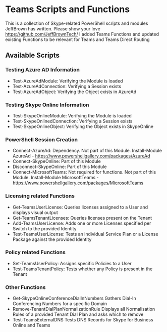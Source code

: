 # Teams Scripts and Functions

This is a collection of Skype-related PowerShell scripts and modules JeffBrown has written. Please show your love https://github.com/JeffBrownTech/
I added Teams Functions and updated existing Functions to be relevant for Teams and Teams Direct Routing

## Available Scripts

### Testing Azure AD Information

- Test-AzureAdModule:       Verifying the Module is loaded
- Test-AzureAdConnection:   Verifying a Session exists
- Test-AzureAdObject:       Verifying the Object exists in AzureAd

### Testing Skype Online Information

- Test-SkypeOnlineModule:       Verifying the Module is loaded
- Test-SkypeOnlinedConnection:  Verifying a Session exists
- Test-SkypeOnlineObject:       Verifying the Object exists in SkypeOnline

### PowerShell Session Creation

- Connect-AzureAd:              Dependency. Not part of this Module. 
                                Install-Module AzureAd - https://www.powershellgallery.com/packages/AzureAd
- Connect-SkypeOnline:          Part of this Module
- Disconnect-SkypeOnline:       Part of this Module
- Connect-MicrosoftTeams:       Not required for functions. Not part of this Module. 
                                Install-Module MicrosoftTeams - https://www.powershellgallery.com/packages/MicrosoftTeams

### Licensing related Functions

- Get-TeamsUserLicense:         Queries licenses assigned to a User and displays visual output
- Get-TeamsTenantLicenses:      Queries licenses present on the Tenant
- Add-TeamsUserLicense:         Adds one or more Licenses specified per Switch to the provided Identity
- Test-TeamsUserLicense:        Tests an individual Service Plan or a License Package against the provided Identity

### Policy related Functions

- Set-TeamsUserPolicy:          Assigns specific Policies to a User
- Test-TeamsTenantPolicy:       Tests whether any Policy is present in the Tenant 

### Other Functions

- Get-SkypeOnlineConferenceDialInNumbers
                                Gathers Dial-In Conferencing Numbers for a specific Domain
- Remove-TenantDialPlanNormalizationRule
                                Displays all Normalisation Rules of a provided Tenant Dial Plan and asks which to remove
- Test-TeamsExternalDNS         Tests DNS Records for Skype for Business Online and Teams 